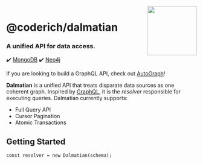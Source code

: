 <img src="http://319aae5799f54c1fcefb-5ae98ed6e277c174e30e3abd5432b5c9.r57.cf2.rackcdn.com/dalmation.jpg" width="130px" align="right"/>

# @coderich/dalmatian
### A unified API for data access.
:heavy_check_mark: [MongoDB](https://www.mongodb.com/)
:heavy_check_mark: [Neo4j](https://https://neo4j.com/)

If you are looking to build a GraphQL API, check out [AutoGraph](https://www.npmjs.com/package/@coderich/autograph)!

**Dalmatian** is a unified API that treats disparate data sources as one coherent graph. Inspired by [GraphQL](https://graphql.org/), it is the *resolver* responsible for executing queries. Dalmatian currently supports:

- Full Query API
- Cursor Pagination
- Atomic Transactions

## Getting Started
```
const resolver = new Dalmatian(schema);
```
